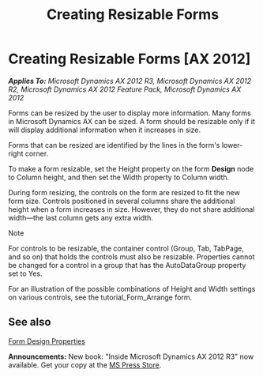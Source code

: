 ﻿---
title: Creating Resizable Forms
TOCTitle: Creating Resizable Forms
ms:assetid: ec4251d9-a0d7-4948-96fa-c0c4e4febc6d
ms:mtpsurl: https://msdn.microsoft.com/en-us/library/Aa884066(v=AX.60)
ms:contentKeyID: 35253235
ms.date: 05/18/2015
mtps_version: v=AX.60
---

# Creating Resizable Forms [AX 2012]


_**Applies To:** Microsoft Dynamics AX 2012 R3, Microsoft Dynamics AX 2012 R2, Microsoft Dynamics AX 2012 Feature Pack, Microsoft Dynamics AX 2012_

Forms can be resized by the user to display more information. Many forms in Microsoft Dynamics AX can be sized. A form should be resizable only if it will display additional information when it increases in size.

Forms that can be resized are identified by the lines in the form's lower-right corner.

To make a form resizable, set the Height property on the form **Design** node to Column height, and then set the Width property to Column width.

During form resizing, the controls on the form are resized to fit the new form size. Controls positioned in several columns share the additional height when a form increases in size. However, they do not share additional width—the last column gets any extra width.


> [!NOTE]
> <P>For controls to be resizable, the container control (Group, Tab, TabPage, and so on) that holds the controls must also be resizable. Properties cannot be changed for a control in a group that has the AutoDataGroup property set to Yes.</P>
> <P>For an illustration of the possible combinations of Height and Width settings on various controls, see the tutorial_Form_Arrange form.</P>



## See also

[Form Design Properties](form-design-properties.md)

  
**Announcements:** New book: "Inside Microsoft Dynamics AX 2012 R3" now available. Get your copy at the [MS Press Store](https://www.microsoftpressstore.com/store/inside-microsoft-dynamics-ax-2012-r3-9780735685109).

